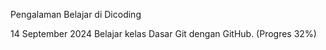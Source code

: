 Pengalaman Belajar di Dicoding

14 September 2024 
Belajar kelas Dasar Git dengan GitHub. (Progres 32%)
